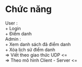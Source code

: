 <h1>Chức năng</h1>
User : <br/>
+ Login<br/>
+ Điểm danh<br/>
Admin :<br/>
+ Xem danh sách đã điểm danh<br/>
+ Xóa lịch sử điểm danh  <br/>
=> Viết theo giao thức UDP <= <br/>
=> Theo mô hình Client - Server <=

